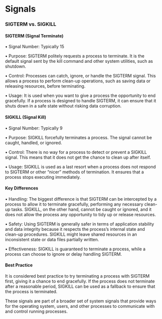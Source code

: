 # Signals

### SIGTERM vs. SIGKILL

#### SIGTERM (Signal Terminate)

• Signal Number: Typically 15

• Purpose: SIGTERM politely requests a process to terminate. It is the default signal sent by the kill command and other system utilities, such as shutdown.

• Control: Processes can catch, ignore, or handle the SIGTERM signal. This allows a process to perform clean-up operations, such as saving data or releasing resources, before terminating.

• Usage: It is used when you want to give a process the opportunity to end gracefully. If a process is designed to handle SIGTERM, it can ensure that it shuts down in a safe state without risking data corruption.

#### SIGKILL (Signal Kill)

• Signal Number: Typically 9

• Purpose: SIGKILL forcefully terminates a process. The signal cannot be caught, handled, or ignored.

• Control: There is no way for a process to detect or prevent a SIGKILL signal. This means that it does not get the chance to clean up after itself.

• Usage: SIGKILL is used as a last resort when a process does not respond to SIGTERM or other “nicer” methods of termination. It ensures that a process stops executing immediately.

#### Key Differences

• Handling: The biggest difference is that SIGTERM can be intercepted by a process to allow it to terminate gracefully, performing any necessary clean-up tasks. SIGKILL, on the other hand, cannot be caught or ignored, and it does not allow the process any opportunity to tidy up or release resources.

• Safety: Using SIGTERM is generally safer in terms of application stability and data integrity because it respects the process’s internal state and clean-up procedures. SIGKILL might leave shared resources in an inconsistent state or data files partially written.

• Effectiveness: SIGKILL is guaranteed to terminate a process, while a process can choose to ignore or delay handling SIGTERM.

#### Best Practice

It is considered best practice to try terminating a process with SIGTERM first, giving it a chance to end gracefully. If the process does not terminate after a reasonable period, SIGKILL can be used as a fallback to ensure that the process is terminated.

These signals are part of a broader set of system signals that provide ways for the operating system, users, and other processes to communicate with and control running processes.
